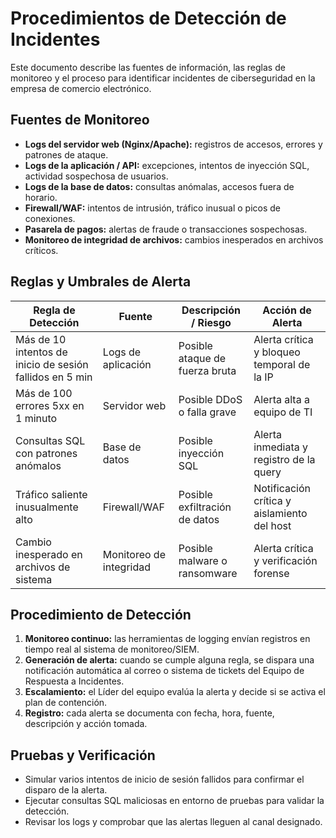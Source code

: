 # Procedimientos de Detección de Incidentes

Este documento describe las fuentes de información, las reglas de monitoreo y el proceso para identificar incidentes de ciberseguridad en la empresa de comercio electrónico.

## Fuentes de Monitoreo
- **Logs del servidor web (Nginx/Apache):** registros de accesos, errores y patrones de ataque.
- **Logs de la aplicación / API:** excepciones, intentos de inyección SQL, actividad sospechosa de usuarios.
- **Logs de la base de datos:** consultas anómalas, accesos fuera de horario.
- **Firewall/WAF:** intentos de intrusión, tráfico inusual o picos de conexiones.
- **Pasarela de pagos:** alertas de fraude o transacciones sospechosas.
- **Monitoreo de integridad de archivos:** cambios inesperados en archivos críticos.

## Reglas y Umbrales de Alerta

| Regla de Detección                                      | Fuente                 | Descripción / Riesgo                              | Acción de Alerta                                    |
|---------------------------------------------------------|------------------------|---------------------------------------------------|-----------------------------------------------------|
| Más de 10 intentos de inicio de sesión fallidos en 5 min| Logs de aplicación     | Posible ataque de fuerza bruta                    | Alerta crítica y bloqueo temporal de la IP          |
| Más de 100 errores 5xx en 1 minuto                      | Servidor web          | Posible DDoS o falla grave                        | Alerta alta a equipo de TI                          |
| Consultas SQL con patrones anómalos                     | Base de datos         | Posible inyección SQL                              | Alerta inmediata y registro de la query             |
| Tráfico saliente inusualmente alto                      | Firewall/WAF          | Posible exfiltración de datos                      | Notificación crítica y aislamiento del host         |
| Cambio inesperado en archivos de sistema                | Monitoreo de integridad| Posible malware o ransomware                       | Alerta crítica y verificación forense               |

## Procedimiento de Detección
1. **Monitoreo continuo:** las herramientas de logging envían registros en tiempo real al sistema de monitoreo/SIEM.
2. **Generación de alerta:** cuando se cumple alguna regla, se dispara una notificación automática al correo o sistema de tickets del Equipo de Respuesta a Incidentes.
3. **Escalamiento:** el Líder del equipo evalúa la alerta y decide si se activa el plan de contención.
4. **Registro:** cada alerta se documenta con fecha, hora, fuente, descripción y acción tomada.

## Pruebas y Verificación
- Simular varios intentos de inicio de sesión fallidos para confirmar el disparo de la alerta.
- Ejecutar consultas SQL maliciosas en entorno de pruebas para validar la detección.
- Revisar los logs y comprobar que las alertas lleguen al canal designado.

